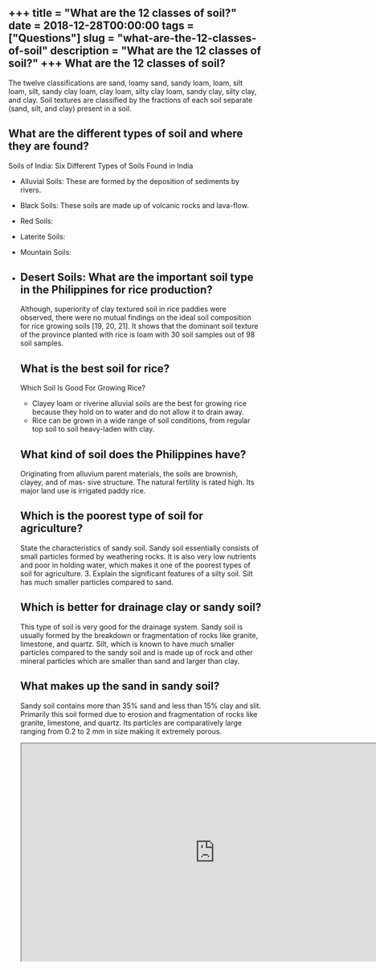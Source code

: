 +++
title = "What are the 12 classes of soil?"
date = 2018-12-28T00:00:00
tags = ["Questions"]
slug = "what-are-the-12-classes-of-soil"
description = "What are the 12 classes of soil?"
+++
What are the 12 classes of soil?
--------------------------------

The twelve classifications are sand, loamy sand, sandy loam, loam, silt loam, silt, sandy clay loam, clay loam, silty clay loam, sandy clay, silty clay, and clay. Soil textures are classified by the fractions of each soil separate (sand, silt, and clay) present in a soil.

What are the different types of soil and where they are found?
--------------------------------------------------------------

Soils of India: Six Different Types of Soils Found in India

- Alluvial Soils: These are formed by the deposition of sediments by rivers.
- Black Soils: These soils are made up of volcanic rocks and lava-flow.
- Red Soils:
- Laterite Soils:
- Mountain Soils:
- Desert Soils: What are the important soil type in the Philippines for rice production?
    ------------------------------------------------------------------------
    
    Although, superiority of clay textured soil in rice paddies were observed, there were no mutual findings on the ideal soil composition for rice growing soils \[19, 20, 21\]. It shows that the dominant soil texture of the province planted with rice is loam with 30 soil samples out of 98 soil samples.
    
    What is the best soil for rice?
    -------------------------------
    
    Which Soil Is Good For Growing Rice?
    
    
    - Clayey loam or riverine alluvial soils are the best for growing rice because they hold on to water and do not allow it to drain away.
    - Rice can be grown in a wide range of soil conditions, from regular top soil to soil heavy-laden with clay.
    
    What kind of soil does the Philippines have?
    --------------------------------------------
    
    Originating from alluvium parent materials, the soils are brownish, clayey, and of mas- sive structure. The natural fertility is rated high. Its major land use is irrigated paddy rice.
    
    Which is the poorest type of soil for agriculture?
    --------------------------------------------------
    
    State the characteristics of sandy soil. Sandy soil essentially consists of small particles formed by weathering rocks. It is also very low nutrients and poor in holding water, which makes it one of the poorest types of soil for agriculture. 3. Explain the significant features of a silty soil. Silt has much smaller particles compared to sand.
    
    Which is better for drainage clay or sandy soil?
    ------------------------------------------------
    
    This type of soil is very good for the drainage system. Sandy soil is usually formed by the breakdown or fragmentation of rocks like granite, limestone, and quartz. Silt, which is known to have much smaller particles compared to the sandy soil and is made up of rock and other mineral particles which are smaller than sand and larger than clay.
    
    What makes up the sand in sandy soil?
    -------------------------------------
    
    Sandy soil contains more than 35% sand and less than 15% clay and slit. Primarily this soil formed due to erosion and fragmentation of rocks like granite, limestone, and quartz. Its particles are comparatively large ranging from 0.2 to 2 mm in size making it extremely porous.
    
    <iframe allow="accelerometer; autoplay; clipboard-write; encrypted-media; gyroscope; picture-in-picture" allowfullscreen="" class="__youtube_prefs__  epyt-is-override  no-lazyload" data-no-lazy="1" data-origheight="433" data-origwidth="770" data-skipgform_ajax_framebjll="" height="433" id="_ytid_45401" loading="lazy" src="https://www.youtube.com/embed/dsfJRwZXaVk?enablejsapi=1&autoplay=0&cc_load_policy=0&cc_lang_pref=&iv_load_policy=1&loop=0&modestbranding=0&rel=1&fs=1&playsinline=0&autohide=2&theme=dark&color=red&controls=1&" title="YouTube player" width="770"></iframe>